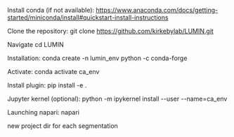 Install conda (if not available):
https://www.anaconda.com/docs/getting-started/miniconda/install#quickstart-install-instructions


Clone the repository:
git clone https://github.com/kirkebylab/LUMIN.git

Navigate 
cd LUMIN



Installation:
conda create -n lumin_env python -c conda-forge

Activate:
conda activate ca_env

Install plugin:
pip install -e .

Jupyter kernel (optional):
python -m ipykernel install --user --name=ca_env

Launching napari:
napari


new project dir for each segmentation

